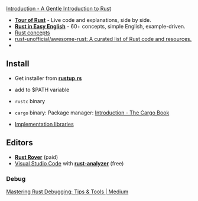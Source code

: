 [Introduction - A Gentle Introduction to Rust](https://stevedonovan.github.io/rust-gentle-intro/)

- [**Tour of Rust**](https://tourofrust.com/TOC_en.html) - Live code and explanations, side by side.
- [**Rust in Easy English**](https://dhghomon.github.io/easy_rust/Chapter_3.html) - 60+ concepts, simple English, example-driven.
- [Rust concepts](rust_cpt.md)
- [rust-unofficial/awesome-rust: A curated list of Rust code and resources.](https://github.com/rust-unofficial/awesome-rust/search?l=rust)
- 

## Install

- Get installer from [**rustup.rs**](https://rustup.rs/)
- add to $PATH variable
- `rustc` binary
- `cargo` binary: Package manager: [Introduction - The Cargo Book](https://doc.rust-lang.org/cargo/index.html)

- [Implementation libraries](./rust_imp.md)

## Editors

- [**Rust Rover**](https://www.jetbrains.com/rust/) (paid)
- [Visual Studio Code](https://code.visualstudio.com/) with [**rust-analyzer**](https://rust-analyzer.github.io/) (free)



### Debug

[Mastering Rust Debugging: Tips & Tools | Medium](https://medium.com/@AlexanderObregon/rust-debugging-strategies-tools-and-best-practices-b18b92e0a921)


